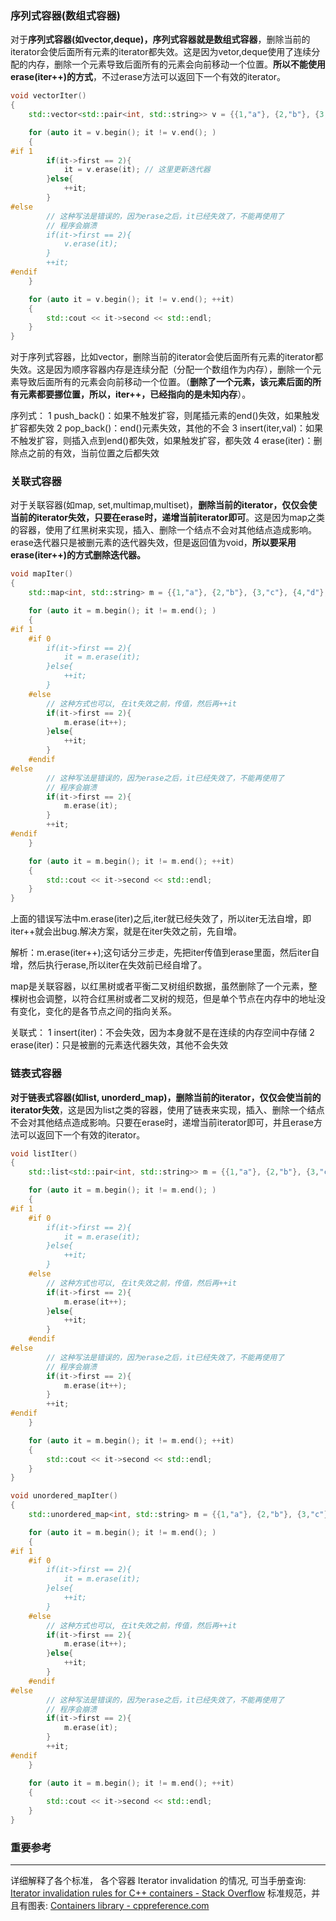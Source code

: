 ### 序列式容器(数组式容器)
对于**序列式容器(如vector,deque)，序列式容器就是数组式容器**，删除当前的iterator会使后面所有元素的iterator都失效。这是因为vetor,deque使用了连续分配的内存，删除一个元素导致后面所有的元素会向前移动一个位置。**所以不能使用erase(iter++)的方式**，不过erase方法可以返回下一个有效的iterator。

```cpp
void vectorIter()
{
    std::vector<std::pair<int, std::string>> v = {{1,"a"}, {2,"b"}, {3,"c"}, {4,"d"}, {5, "e"} };

    for (auto it = v.begin(); it != v.end(); )
    {
#if 1
        if(it->first == 2){
            it = v.erase(it); // 这里更新迭代器
        }else{
            ++it;
        }
#else
        // 这种写法是错误的，因为erase之后，it已经失效了，不能再使用了
        // 程序会崩溃
        if(it->first == 2){
            v.erase(it);
        }
        ++it;
#endif
    }

    for (auto it = v.begin(); it != v.end(); ++it)
    {
        std::cout << it->second << std::endl;
    }
}
```

对于序列式容器，比如vector，删除当前的iterator会使后面所有元素的iterator都失效。这是因为顺序容器内存是连续分配（分配一个数组作为内存），删除一个元素导致后面所有的元素会向前移动一个位置。（**删除了一个元素，该元素后面的所有元素都要挪位置，所以，iter++，已经指向的是未知内存**）。

序列式：
1 push_back()：如果不触发扩容，则尾插元素的end()失效，如果触发扩容都失效
2 pop_back()：end()元素失效，其他的不会
3 insert(iter,val)：如果不触发扩容，则插入点到end()都失效，如果触发扩容，都失效
4 erase(iter)：删除点之前的有效，当前位置之后都失效
### 关联式容器
对于关联容器(如map, set,multimap,multiset)，**删除当前的iterator，仅仅会使当前的iterator失效，只要在erase时，递增当前iterator即可**。这是因为map之类的容器，使用了红黑树来实现，插入、删除一个结点不会对其他结点造成影响。erase迭代器只是被删元素的迭代器失效，但是返回值为void，**所以要采用erase(iter++)的方式删除迭代器。**

```cpp
void mapIter()
{
    std::map<int, std::string> m = {{1,"a"}, {2,"b"}, {3,"c"}, {4,"d"}, {5, "e"} };

    for (auto it = m.begin(); it != m.end(); )
    {
#if 1
    #if 0
        if(it->first == 2){
            it = m.erase(it);
        }else{
            ++it;
        }
    #else 
        // 这种方式也可以, 在it失效之前，传值，然后再++it
        if(it->first == 2){
            m.erase(it++);
        }else{
            ++it;
        }
    #endif
#else
        // 这种写法是错误的，因为erase之后，it已经失效了，不能再使用了
        // 程序会崩溃
        if(it->first == 2){
            m.erase(it);
        }
        ++it;
#endif
    }

    for (auto it = m.begin(); it != m.end(); ++it)
    {
        std::cout << it->second << std::endl;
    }
}
```

上面的错误写法中m.erase(iter)之后,iter就已经失效了，所以iter无法自增，即iter++就会出bug.解决方案，就是在iter失效之前，先自增。

解析：m.erase(iter++);这句话分三步走，先把iter传值到erase里面，然后iter自增，然后执行erase,所以iter在失效前已经自增了。

map是关联容器，以红黑树或者平衡二叉树组织数据，虽然删除了一个元素，整棵树也会调整，以符合红黑树或者二叉树的规范，但是单个节点在内存中的地址没有变化，变化的是各节点之间的指向关系。

关联式：
1 insert(iter)：不会失效，因为本身就不是在连续的内存空间中存储
2 erase(iter)：只是被删的元素迭代器失效，其他不会失效
### 链表式容器
**对于链表式容器(如list, unorderd_map)，删除当前的iterator，仅仅会使当前的iterator失效**，这是因为list之类的容器，使用了链表来实现，插入、删除一个结点不会对其他结点造成影响。只要在erase时，递增当前iterator即可，并且erase方法可以返回下一个有效的iterator。

```cpp
void listIter()
{
    std::list<std::pair<int, std::string>> m = {{1,"a"}, {2,"b"}, {3,"c"}, {4,"d"}, {5, "e"} };

    for (auto it = m.begin(); it != m.end(); )
    {
#if 1
    #if 0
        if(it->first == 2){
            it = m.erase(it);
        }else{
            ++it;
        }
    #else 
        // 这种方式也可以, 在it失效之前，传值，然后再++it
        if(it->first == 2){
            m.erase(it++);
        }else{
            ++it;
        }
    #endif
#else
        // 这种写法是错误的，因为erase之后，it已经失效了，不能再使用了
        // 程序会崩溃
        if(it->first == 2){
            m.erase(it++);
        }
        ++it;
#endif
    }

    for (auto it = m.begin(); it != m.end(); ++it)
    {
        std::cout << it->second << std::endl;
    }
}

void unordered_mapIter()
{
    std::unordered_map<int, std::string> m = {{1,"a"}, {2,"b"}, {3,"c"}, {4,"d"}, {5, "e"} };

    for (auto it = m.begin(); it != m.end(); )
    {
#if 1
    #if 0
        if(it->first == 2){
            it = m.erase(it);
        }else{
            ++it;
        }
    #else 
        // 这种方式也可以, 在it失效之前，传值，然后再++it
        if(it->first == 2){
            m.erase(it++);
        }else{
            ++it;
        }
    #endif
#else
        // 这种写法是错误的，因为erase之后，it已经失效了，不能再使用了
        // 程序会崩溃
        if(it->first == 2){
            m.erase(it);
        }
        ++it;
#endif
    }

    for (auto it = m.begin(); it != m.end(); ++it)
    {
        std::cout << it->second << std::endl;
    }
}
```


### 重要参考
---
详细解释了各个标准， 各个容器  Iterator invalidation 的情况, 可当手册查询:
[Iterator invalidation rules for C++ containers - Stack Overflow](https://stackoverflow.com/questions/6438086/iterator-invalidation-rules-for-c-containers)
标准规范，并且有图表:
[Containers library - cppreference.com](https://en.cppreference.com/w/cpp/container#Iterator_invalidation)